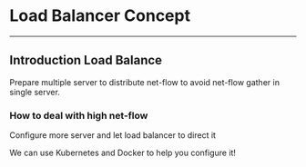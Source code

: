 # Load Balancer Concept

---

## Introduction Load Balance

Prepare multiple server to distribute net-flow to avoid net-flow gather in single server.

### How to deal with high net-flow

Configure more server and let load balancer to direct it

We can use Kubernetes and Docker to help you configure it!
